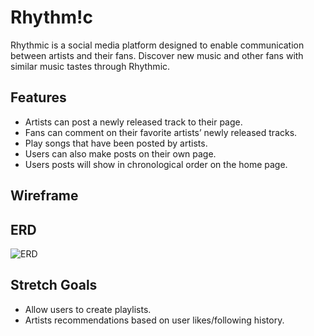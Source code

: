# Rhythm!c
Rhythmic is a social media platform designed to enable communication between artists and their fans. Discover new music and other fans with similar music tastes through Rhythmic. 

## Features
- Artists can post a newly released track to their page.
- Fans can comment on their favorite artists’ newly released tracks.
- Play songs that have been posted by artists.
- Users can also make posts on their own page.
- Users posts will show in chronological order on the home page.

## Wireframe

## ERD
![ERD](https://user-images.githubusercontent.com/117141950/225721535-cf0a26a3-870f-458d-ae7b-a9f5a7181091.jpg)

## Stretch Goals
- Allow users to create playlists.
- Artists recommendations based on user likes/following history.
